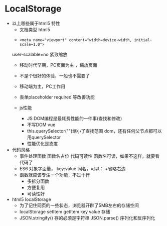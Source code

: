 # LocalStorage

- 以上哪些属于html5 特性
  - <!DOCTYPE html> 文档类型 html5
  -     <meta name="viewport" content="width=device-width, initial-scale=1.0">
  user-scalable=no 紧致缩放
    - 移动时代早期，PC页面为主 ，缩放页面
    - 不是个很好的体验，一般也不需要了
    - 移动端为主，PC工作用
  - 表单placeholder required 等改善功能

  - js性能
    - JS DOM编程是最耗费性能的一件事(查找和修改)
    - 不写DOM vue
    - this.querySelector("")缩小了查找范围
    dom，还有任何父节点都可以用querySelector
    - 性能优化是态度
- 代码风格
  - 事件处理函数 函数名占位
    代码可读性  函数名可读，如果不这样，就要看代码了
  - ES6 对象字面量， key:value 同名，可以： +省略右边
  - 函数就应该专注一个功能，不过十行
    - 多拆分函数
    - 方便复用
    - 可读性好
- html5 localStorage
  - 为了记住网页的一些状态，浏览器开辟了5MB左右的存储空间
  - localStorage setItem getItem key value 存储
  - JSON.stringify() 存的必须是字符串 JSON.parse() 序列化和反序列化